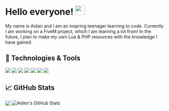 # Hello everyone! <img src="https://raw.githubusercontent.com/MartinHeinz/MartinHeinz/master/wave.gif" width="30px">

My name is Aidan and I am an inspring teenager learning to code. Currently I am working on a FiveM project, which I am learning a lot from! In the future, I plan to make my own Lua & PHP resources with the knowledge I have gained.

## 🔧 Technologies & Tools
![](https://img.shields.io/badge/OS-Windows-informational?style=flat&logo=windows&logoColor=white&color=008000)
![](https://img.shields.io/badge/Editor-VisualStudio-informational?style=flat&logo=VSC&logoColor=white&color=008000)
![](https://img.shields.io/badge/Code-PHP-informational?style=flat&logo=php&logoColor=white&color=008000)
![](https://img.shields.io/badge/Code-HTML5-informational?style=flat&logo=html5&logoColor=white&color=008000)
![](https://img.shields.io/badge/Code-CSS3-informational?style=flat&logo=css3&logoColor=white&color=008000)
![](https://img.shields.io/badge/Code-JavaScript-informational?style=flat&logo=JavaScript&logoColor=white&color=008000)
![](https://img.shields.io/badge/Code-LUA-informational?style=flat&logo=Lua&logoColor=white&color=008000)

## &#x1f4c8; GitHub Stats

  <img align="center" src="https://github-readme-stats.vercel.app/api/top-langs/?username=aidanohartt&title_color=ffffff&text_color=c9cacc&icon_color=2bbc8a&bg_color=1d1f21" />
</a>
  <img align="center" src="https://github-readme-stats.vercel.app/api?username=aidanohartt&show_icons=true&line_height=27&count_private=true&title_color=ffffff&text_color=c9cacc&icon_color=008000&bg_color=1d1f21" alt="Aiden's GitHub Stats" />
</a>
